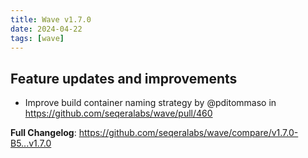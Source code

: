 ```yaml
---
title: Wave v1.7.0
date: 2024-04-22
tags: [wave]
---
```


## Feature updates and improvements

* Improve build container naming strategy by @pditommaso in https://github.com/seqeralabs/wave/pull/460


**Full Changelog**: https://github.com/seqeralabs/wave/compare/v1.7.0-B5...v1.7.0
